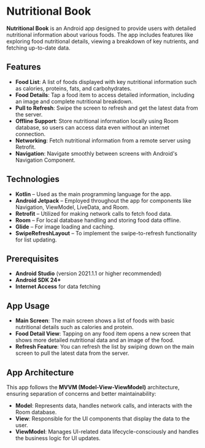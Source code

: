 # Nutritional Book

**Nutritional Book** is an Android app designed to provide users with detailed nutritional information about various foods. The app includes features like exploring food nutritional details, viewing a breakdown of key nutrients, and fetching up-to-date data.

## Features

- **Food List**: A list of foods displayed with key nutritional information such as calories, proteins, fats, and carbohydrates.
- **Food Details**: Tap a food item to access detailed information, including an image and complete nutritional breakdown.
- **Pull to Refresh**: Swipe the screen to refresh and get the latest data from the server.
- **Offline Support**: Store nutritional information locally using Room database, so users can access data even without an internet connection.
- **Networking**: Fetch nutritional information from a remote server using Retrofit.
- **Navigation**: Navigate smoothly between screens with Android's Navigation Component.

## Technologies

- **Kotlin** – Used as the main programming language for the app.
- **Android Jetpack** – Employed throughout the app for components like Navigation, ViewModel, LiveData, and Room.
- **Retrofit** – Utilized for making network calls to fetch food data.
- **Room** – For local database handling and storing food data offline.
- **Glide** – For image loading and caching.
- **SwipeRefreshLayout** – To implement the swipe-to-refresh functionality for list updating.

## Prerequisites

- **Android Studio** (version 2021.1.1 or higher recommended)
- **Android SDK 24+**
- **Internet Access** for data fetching

## App Usage

- **Main Screen**: The main screen shows a list of foods with basic nutritional details such as calories and protein.
- **Food Detail View**: Tapping on any food item opens a new screen that shows more detailed nutritional data and an image of the food.
- **Refresh Feature**: You can refresh the list by swiping down on the main screen to pull the latest data from the server.

## App Architecture

This app follows the **MVVM (Model-View-ViewModel)** architecture, ensuring separation of concerns and better maintainability:

- **Model**: Represents data, handles network calls, and interacts with the Room database.
- **View**: Responsible for the UI components that display the data to the user.
- **ViewModel**: Manages UI-related data lifecycle-consciously and handles the business logic for UI updates.

